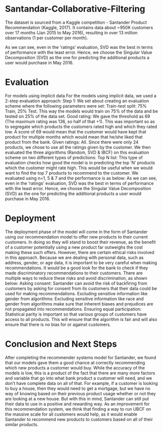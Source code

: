
# Santandar-Collaborative-Filtering
The dataset is sourced from a Kaggle competition - Santander Product Recommendation (Kaggle, 2017). It contains data about ~950K customers over 17 months (Jan 2015 to May 2016), resulting in over 13 million observations (1 per customer per month).

As we can see, even in the ‘ratings’ evaluation, SVD was the best in terms of performance with the least error. Hence, we choose the Singular Value Decomposition (SVD) as the one for predicting the additional products a user would purchase in May 2016.

# Evaluation
For models using implicit data
For the models using implicit data, we used a 2-step evaluation approach:
Step 1:  We set about creating an evaluation scheme where the following parameters were set:
Train-test split: 75% Train, 25% Test. This way the models would train on 75% of the data and be tested on 25% of the data set.
Good rating: We gave the threshold as 69 (The maximum rating was 136, so half of that +1). This was important so as to segregate which products the customers rated high and which they rated low. A score of 69 would mean that the customer would have kept that product for multiple months which would mean that he/she liked that product from the bank.
Given ratings: All. Since there were only 24 products, we chose to use all the ratings given by the customer.
We then evaluated the three algorithms (Random, SVD & IBCF) on this evaluation scheme on two different types of predictions:
Top N list: This type of evaluation checks how good the model is in predicting the top ‘N’ products which the customer might rate high. This would be useful when we would want to find the top 7 products to recommend to the customer. We evaluated using n=1, 5 & 7 and the performance is as below:
As we can see, even in the ‘ratings’ evaluation, SVD was the best in terms of performance with the least error. Hence, we choose the Singular Value Decomposition (SVD) as the one for predicting the additional products a user would purchase in May 2016.

# Deployment
The deployment phase of the model will come in the form of Santander using our recommendation model to offer new products to their current customers. In doing so they will stand to boost their revenue, as the benefit of a customer potentially using a new product far outweighs the cost making these such offers.
However, there are certain ethical risks involved in this approach. Because we are dealing with personal data, such as address, gender, or age data, it is important to be very careful when making recommendations. It would be a good look for the bank to check if they made discriminatory recommendations to their customers. There are multiple ways to reduce these risks and avoid discrimination, as shown below:
Asking consent: Santander can avoid the risk of backfiring from customers by asking for consent from its customers that their data could be used for making recommendations.
Excluding sensitive information like gender from algorithms: Excluding sensitive information like race and gender from algorithms make sure that inherent biases and prejudices are not propagated into recommendations.
Ensuring equal participation: Statistical parity is important so that various groups of customers have access to all products. This will ensure that the algorithm is fair and will also ensure that there is no bias for or against customers.

# Conclusion and Next Steps
After completing the recommender systems model for Santander, we found that our models gave them a good chance at correctly recommending which new products a customer would buy. While the accuracy of the models is low, this is a product of the fact that there are many more factors and variable that go into what bank product a customer will need, and we don’t have complete data on all of that. For example, if a customer is looking to buy a house, then they would need to get a mortgage, but we have no way of knowing based on their previous product usage whether or not they are looking at a new house. But with this in mind, Santander can still put their data to use in a positive and rewarding way. As an improvement for this recommendation system, we think that finding a way to run UBCF on the massive scale for all customers would help, as it would enable Santander to recommend new products to customers based on all of their similar products. 
